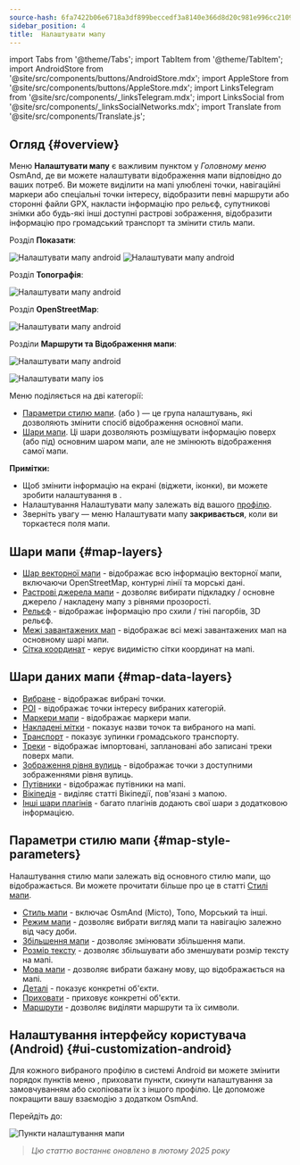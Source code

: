 ```yaml
---
source-hash: 6fa7422b06e6718a3df899beccedf3a8140e366d8d20c981e996cc2109415a71
sidebar_position: 4
title:  Налаштувати мапу
---
```

import Tabs from '@theme/Tabs';
import TabItem from '@theme/TabItem';
import AndroidStore from '@site/src/components/buttons/AndroidStore.mdx';
import AppleStore from '@site/src/components/buttons/AppleStore.mdx';
import LinksTelegram from '@site/src/components/_linksTelegram.mdx';
import LinksSocial from '@site/src/components/_linksSocialNetworks.mdx';
import Translate from '@site/src/components/Translate.js';



## Огляд {#overview}

Меню **Налаштувати мапу** є важливим пунктом у *Головному меню* OsmAnd, де ви можете налаштувати відображення мапи відповідно до ваших потреб. Ви можете виділити на мапі улюблені точки, навігаційні маркери або спеціальні точки інтересу, відобразити певні маршрути або сторонні файли GPX, накласти інформацію про рельєф, супутникові знімки або будь-які інші доступні растрові зображення, відобразити інформацію про громадський транспорт та змінити стиль мапи.

<Tabs groupId="operating-systems">

<TabItem value="android" label="Android">

Розділ **Показати**:

![Налаштувати мапу android](@site/static/img/map/configure_map_show1_andr.png) ![Налаштувати мапу android](@site/static/img/map/configure_map_show2_andr.png)

Розділ **Топографія**:

![Налаштувати мапу android](@site/static/img/map/configure_map_topography_andr.png)

Розділ **OpenStreetMap**:

![Налаштувати мапу android](@site/static/img/map/configure_map_osm_andr.png)

Розділи **Маршрути та Відображення мапи**:

![Налаштувати мапу android](@site/static/img/map/configure_map_routes&Map_rendering_andr.png)

</TabItem>

<TabItem value="ios" label="iOS">

![Налаштувати мапу ios](@site/static/img/map/configure-map-ios.png)

</TabItem>

</Tabs>


Меню **<Translate android="true" ids="configure_map"/>** поділяється на дві категорії:

- [Параметри стилю мапи](#map-style-parameters). **<Translate android="true" ids="map_widget_map_rendering"/>** (або **<Translate ios="true" ids="map_widget_renderer"/>**) — це група налаштувань, які дозволяють змінити спосіб відображення основної мапи.
- [Шари мапи](#map-layers). Ці шари дозволяють розміщувати інформацію поверх (або під) основним шаром мапи, але не змінюють відображення самої мапи.

**Примітки:**

- Щоб змінити інформацію на екрані (віджети, іконки), ви можете зробити налаштування в [<Translate android="true" ids="layer_map_appearance"/>](../widgets/index.md).
- Налаштування Налаштувати мапу залежать від вашого [профілю](../personal/profiles.md).
- Зверніть увагу — меню Налаштувати мапу **закривається**, коли ви торкаєтеся поля мапи.

## Шари мапи {#map-layers}

- [Шар векторної мапи](../map/vector-maps.md) - відображає всю інформацію векторної мапи, включаючи OpenStreetMap, контурні лінії та морські дані.
- [Растрові джерела мапи](../map/raster-maps.md#select-raster-maps) - дозволяє вибирати підкладку / основне джерело / накладену мапу з рівнями прозорості.
- [Рельєф](../plugins/topography.md#hillshade-slope-and-altitude-layers) - відображає інформацію про схили / тіні пагорбів, 3D рельєф.
- [Межі завантажених мап](../map/vector-maps.md#show-borders) - відображає всі межі завантажених мап на основному шарі мапи.
- [Сітка координат](../map/vector-maps.md#coordinates-grid) - керує видимістю сітки координат на мапі.

## Шари даних мапи {#map-data-layers}

   - [Вибране](../map/point-layers-on-map.md) - відображає вибрані точки.
   - [POI](../map/point-layers-on-map.md) - відображає точки інтересу вибраних категорій.
   - [Маркери мапи](../map/point-layers-on-map.md) - відображає маркери мапи.
   - [Накладені мітки](../map/point-layers-on-map.md) - показує назви точок та вибраного на мапі.
   - [Транспорт](../map/vector-maps.md#transport) - показує зупинки громадського транспорту.
   - [Треки](../map/tracks/index.md) - відображає імпортовані, заплановані або записані треки поверх мапи.
   - [Зображення рівня вулиць](../plugins/mapillary.md#map-layer) - відображає точки з доступними зображеннями рівня вулиць.
   - [Путівники](../plan-route/travel-guides.md) - відображає путівники на мапі.
   - [Вікіпедія](../plugins/wikipedia.md) - виділяє статті Вікіпедії, пов'язані з мапою.
   - [Інші шари плагінів](../plugins/index.md#configure-plugin) - багато плагінів додають свої шари з додатковою інформацією.

## Параметри стилю мапи {#map-style-parameters}

Налаштування стилю мапи залежать від основного стилю мапи, що відображається. Ви можете прочитати більше про це в статті [Стилі мапи](../map/vector-maps).

   - [Стиль мапи](../map/vector-maps.md#default-map-styles) - включає OsmAnd (Місто), Топо, Морський та інші.
   - [Режим мапи](../map/vector-maps.md#map-mode) - дозволяє вибрати вигляд мапи та навігацію залежно від часу доби.
   - [Збільшення мапи](../map/vector-maps.md#map-magnifier) - дозволяє змінювати збільшення мапи.
   - [Розмір тексту](../map/vector-maps.md#text-size) - дозволяє збільшувати або зменшувати розмір тексту на мапі.
   - [Мова мапи](../map/vector-maps.md#map-language) - дозволяє вибрати бажану мову, що відображається на мапі.
   - [Деталі](../map/vector-maps.md#details) - показує конкретні об'єкти.
   - [Приховати](../map/vector-maps.md#hide) - приховує конкретні об'єкти.
   - [Маршрути](../map/vector-maps.md#routes) - дозволяє виділяти маршрути та їх символи.


## Налаштування інтерфейсу користувача (Android) {#ui-customization-android}

Для кожного вибраного профілю в системі Android ви можете змінити порядок пунктів меню <Translate android="true" ids="configure_map"/>, приховати пункти, скинути налаштування за замовчуванням або скопіювати їх з іншого профілю. Це допоможе покращити вашу взаємодію з додатком OsmAnd.

Перейдіть до: *<Translate android="true" ids="shared_string_menu,configure_profile,ui_customization,configure_map"/>*

![Пункти налаштування мапи](@site/static/img/settings/configure-screen-ui-customization.png)


> *Цю статтю востаннє оновлено в лютому 2025 року*